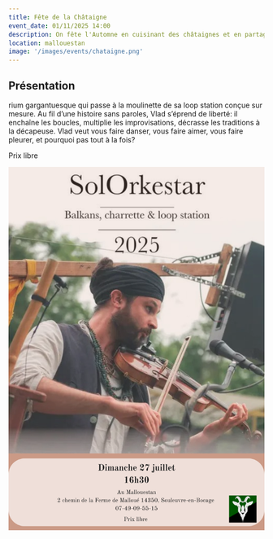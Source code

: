 ```yaml
---
title: Fête de la Châtaigne
event_date: 01/11/2025 14:00
description: On fête l'Automne en cuisinant des châtaignes et en partageant une délicieux repas !
location: mallouestan
image: '/images/events/chataigne.png'
---
```


## Présentation
rium gargantuesque qui passe à la moulinette de sa loop station conçue sur mesure.
Au fil d’une histoire sans paroles, Vlad s’éprend de liberté: il enchaîne les boucles, multiplie les improvisations, décrasse les traditions à la décapeuse. Vlad veut vous faire danser, vous faire aimer, vous faire pleurer, et pourquoi pas tout à la fois?

Prix libre



![Affiche](/images/events/affiche-Solok.png)















